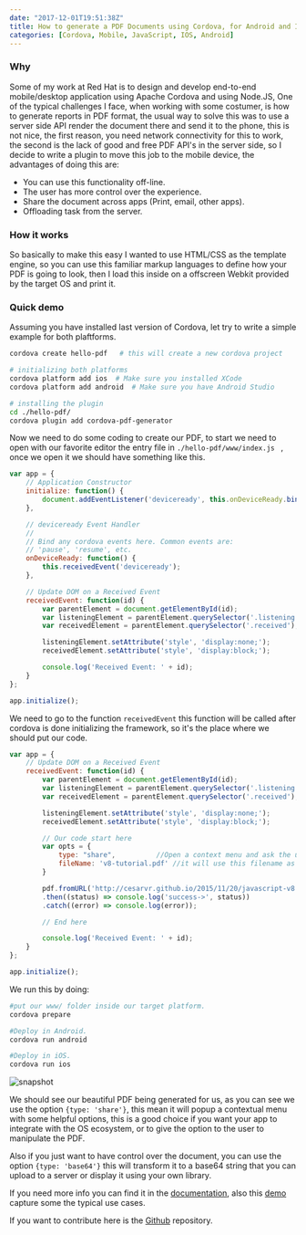 ```yaml
---
date: "2017-12-01T19:51:38Z"
title: How to generate a PDF Documents using Cordova, for Android and IOS
categories: [Cordova, Mobile, JavaScript, IOS, Android]
---
```


### Why

Some of my work at Red Hat is to design and develop end-to-end mobile/desktop application using Apache Cordova and using Node.JS, One of the typical challenges I face, when working with some costumer, is how to generate reports in PDF format, the usual way to solve this was to use a server side API render the document there and send it to the phone, this is not nice, the first reason, you need network connectivity for this to work, the second is the lack of good and free PDF API's in the server side, so I decide to write a plugin to move this job to the mobile device, the advantages of doing this are:

- You can use this functionality off-line.
- The user has more control over the experience.
- Share the document across apps (Print, email, other apps).
- Offloading task from the server.

### How it works

So basically to make this easy I wanted to use HTML/CSS as the template engine, so you can use this familiar markup languages to define how your PDF is going to look, then I load this inside on a offscreen Webkit provided by the target OS and print it.

### Quick demo

Assuming you have installed last version of Cordova, let try to write a simple example for both plaftforms.

```sh
cordova create hello-pdf   # this will create a new cordova project

# initializing both platforms
cordova platform add ios  # Make sure you installed XCode
cordova platform add android  # Make sure you have Android Studio

# installing the plugin
cd ./hello-pdf/
cordova plugin add cordova-pdf-generator
```

Now we need to do some coding to create our PDF, to start we need to open with our favorite editor the entry file in ``` ./hello-pdf/www/index.js  ``` , once we open it we should have something like this.    

```js
var app = {
    // Application Constructor
    initialize: function() {
        document.addEventListener('deviceready', this.onDeviceReady.bind(this), false);
    },

    // deviceready Event Handler
    //
    // Bind any cordova events here. Common events are:
    // 'pause', 'resume', etc.
    onDeviceReady: function() {
        this.receivedEvent('deviceready');
    },

    // Update DOM on a Received Event
    receivedEvent: function(id) {
        var parentElement = document.getElementById(id);
        var listeningElement = parentElement.querySelector('.listening');
        var receivedElement = parentElement.querySelector('.received');

        listeningElement.setAttribute('style', 'display:none;');
        receivedElement.setAttribute('style', 'display:block;');

        console.log('Received Event: ' + id);
    }
};

app.initialize();
```

We need to go to the function ```receivedEvent``` this function will be called after cordova is done initializing the framework, so it's the place where we should put our code.

```js
var app = {
    // Update DOM on a Received Event
    receivedEvent: function(id) {
        var parentElement = document.getElementById(id);
        var listeningElement = parentElement.querySelector('.listening');
        var receivedElement = parentElement.querySelector('.received');

        listeningElement.setAttribute('style', 'display:none;');
        receivedElement.setAttribute('style', 'display:block;');

        // Our code start here
        var opts = {
            type: "share",          //Open a context menu and ask the user what to do next (print, mail, etc..).
            fileName: 'v8-tutorial.pdf' //it will use this filename as a place-holder
        }

        pdf.fromURL('http://cesarvr.github.io/2015/11/20/javascript-v8.html', opts)
        .then((status) => console.log('success->', status))
        .catch((error) => console.log(error));

        // End here

        console.log('Received Event: ' + id);
    }
};

app.initialize();
```

We run this by doing:

```sh
#put our www/ folder inside our target platform.
cordova prepare

#Deploy in Android.
cordova run android

#Deploy in iOS.
cordova run ios
```
![snapshot](/static/adb-snapshot.png "Logo Title Text 1")

We should see our beautiful PDF being generated for us, as you can see we use the option ```{type: 'share'}```, this mean it will popup a contextual menu with some helpful options, this is a good choice if you want your app to integrate with the OS ecosystem, or to give the option to the user to manipulate the PDF.

Also if you just want to have control over the document, you can use the option ```{type: 'base64'}``` this will transform it to a base64 string that you can upload to a server or display it using your own library.

If you need more info you can find it in the [documentation](https://www.npmjs.com/package/cordova-pdf-generator), also this [demo](https://github.com/cesarvr/pdf-generator-example) capture some the typical use cases.

If you want to contribute here is the [Github](https://github.com/cesarvr/pdf-generator) repository.  
